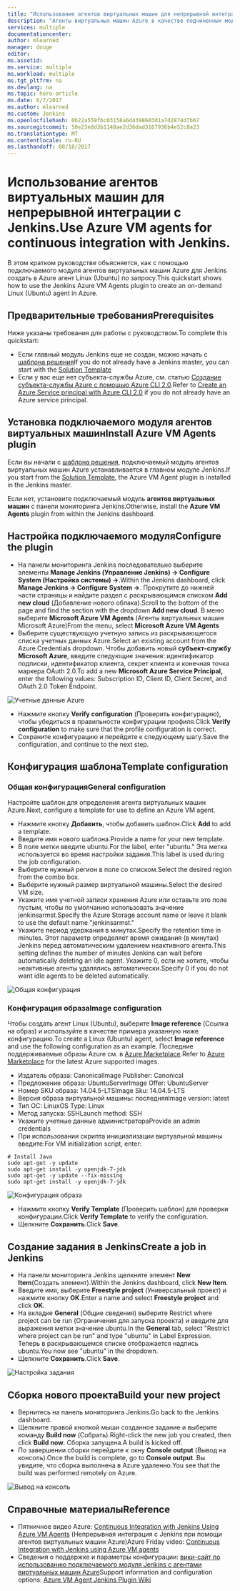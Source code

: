 ```yaml
---
title: "Использование агентов виртуальных машин для непрерывной интеграции с Jenkins."
description: "Агенты виртуальных машин Azure в качестве подчиненных модулей Jenkins."
services: multiple
documentationcenter: 
author: mlearned
manager: douge
editor: 
ms.assetid: 
ms.service: multiple
ms.workload: multiple
ms.tgt_pltfrm: na
ms.devlang: na
ms.topic: hero-article
ms.date: 6/7/2017
ms.author: mlearned
ms.custom: Jenkins
ms.openlocfilehash: 0b22a559fbc03158a6d4398603d1a7d2874d7b67
ms.sourcegitcommit: 50e23e8d3b1148ae2d36dad3167936b4e52c8a23
ms.translationtype: MT
ms.contentlocale: ru-RU
ms.lasthandoff: 08/18/2017
---
```

# <a name="use-azure-vm-agents-for-continuous-integration-with-jenkins"></a><span data-ttu-id="21efd-103">Использование агентов виртуальных машин для непрерывной интеграции с Jenkins.</span><span class="sxs-lookup"><span data-stu-id="21efd-103">Use Azure VM agents for continuous integration with Jenkins.</span></span>

<span data-ttu-id="21efd-104">В этом кратком руководстве объясняется, как с помощью подключаемого модуля агентов виртуальных машин Azure для Jenkins создать в Azure агент Linux (Ubuntu) по запросу.</span><span class="sxs-lookup"><span data-stu-id="21efd-104">This quickstart shows how to use the Jenkins Azure VM Agents plugin to create an on-demand Linux (Ubuntu) agent in Azure.</span></span>

## <a name="prerequisites"></a><span data-ttu-id="21efd-105">Предварительные требования</span><span class="sxs-lookup"><span data-stu-id="21efd-105">Prerequisites</span></span>

<span data-ttu-id="21efd-106">Ниже указаны требования для работы с руководством.</span><span class="sxs-lookup"><span data-stu-id="21efd-106">To complete this quickstart:</span></span>

* <span data-ttu-id="21efd-107">Если главный модуль Jenkins еще не создан, можно начать с [шаблона решения](install-jenkins-solution-template.md)</span><span class="sxs-lookup"><span data-stu-id="21efd-107">If you do not already have a Jenkins master, you can start with the [Solution Template](install-jenkins-solution-template.md)</span></span> 
* <span data-ttu-id="21efd-108">Если у вас еще нет субъекта-службы Azure, см. статью [Создание субъекта-службы Azure с помощью Azure CLI 2.0](https://docs.microsoft.com/en-us/cli/azure/create-an-azure-service-principal-azure-cli?toc=%2fazure%2fazure-resource-manager%2ftoc.json).</span><span class="sxs-lookup"><span data-stu-id="21efd-108">Refer to [Create an Azure Service principal with Azure CLI 2.0](https://docs.microsoft.com/en-us/cli/azure/create-an-azure-service-principal-azure-cli?toc=%2fazure%2fazure-resource-manager%2ftoc.json) if you do not already have an Azure service principal.</span></span>

## <a name="install-azure-vm-agents-plugin"></a><span data-ttu-id="21efd-109">Установка подключаемого модуля агентов виртуальных машин</span><span class="sxs-lookup"><span data-stu-id="21efd-109">Install Azure VM Agents plugin</span></span>

<span data-ttu-id="21efd-110">Если вы начали с [шаблона решения](install-jenkins-solution-template.md), подключаемый модуль агентов виртуальных машин Azure устанавливается в главном модуле Jenkins.</span><span class="sxs-lookup"><span data-stu-id="21efd-110">If you start from the [Solution Template](install-jenkins-solution-template.md), the Azure VM Agent plugin is installed in the Jenkins master.</span></span>

<span data-ttu-id="21efd-111">Если нет, установите подключаемый модуль **агентов виртуальных машин** с панели мониторинга Jenkins.</span><span class="sxs-lookup"><span data-stu-id="21efd-111">Otherwise, install the **Azure VM Agents** plugin from within the Jenkins dashboard.</span></span>

## <a name="configure-the-plugin"></a><span data-ttu-id="21efd-112">Настройка подключаемого модуля</span><span class="sxs-lookup"><span data-stu-id="21efd-112">Configure the plugin</span></span>

* <span data-ttu-id="21efd-113">На панели мониторинга Jenkins последовательно выберите элементы **Manage Jenkins (Управление Jenkins) -> Configure System (Настройка системы) ->**.</span><span class="sxs-lookup"><span data-stu-id="21efd-113">Within the Jenkins dashboard, click **Manage Jenkins -> Configure System ->**.</span></span> <span data-ttu-id="21efd-114">Прокрутите до нижней части страницы и найдите раздел с раскрывающимся списком **Add new cloud** (Добавление нового облака).</span><span class="sxs-lookup"><span data-stu-id="21efd-114">Scroll to the bottom of the page and find the section with the dropdown **Add new cloud**.</span></span> <span data-ttu-id="21efd-115">В меню выберите **Microsoft Azure VM Agents** (Агенты виртуальных машин Microsoft Azure)</span><span class="sxs-lookup"><span data-stu-id="21efd-115">From the menu, select **Microsoft Azure VM Agents**</span></span>
* <span data-ttu-id="21efd-116">Выберите существующую учетную запись из раскрывающегося списка учетных данных Azure.</span><span class="sxs-lookup"><span data-stu-id="21efd-116">Select an existing account from the Azure Credentials dropdown.</span></span>  <span data-ttu-id="21efd-117">Чтобы добавить новый **субъект-службу Microsoft Azure**, введите следующие значения: идентификатор подписки, идентификатор клиента, секрет клиента и конечная точка маркера OAuth 2.0.</span><span class="sxs-lookup"><span data-stu-id="21efd-117">To add a new **Microsoft Azure Service Principal,** enter the following values: Subscription ID, Client ID, Client Secret, and OAuth 2.0 Token Endpoint.</span></span>

![Учетные данные Azure](./media/jenkins-azure-vm-agents/service-principal.png)

* <span data-ttu-id="21efd-119">Нажмите кнопку **Verify configuration** (Проверить конфигурацию), чтобы убедиться в правильности конфигурации профиля.</span><span class="sxs-lookup"><span data-stu-id="21efd-119">Click **Verify configuration** to make sure that the profile configuration is correct.</span></span>
* <span data-ttu-id="21efd-120">Сохраните конфигурацию и перейдите к следующему шагу.</span><span class="sxs-lookup"><span data-stu-id="21efd-120">Save the configuration, and continue to the next step.</span></span>

## <a name="template-configuration"></a><span data-ttu-id="21efd-121">Конфигурация шаблона</span><span class="sxs-lookup"><span data-stu-id="21efd-121">Template configuration</span></span>

### <a name="general-configuration"></a><span data-ttu-id="21efd-122">Общая конфигурация</span><span class="sxs-lookup"><span data-stu-id="21efd-122">General configuration</span></span>
<span data-ttu-id="21efd-123">Настройте шаблон для определения агента виртуальных машин Azure.</span><span class="sxs-lookup"><span data-stu-id="21efd-123">Next, configure a template for use to define an Azure VM agent.</span></span> 

* <span data-ttu-id="21efd-124">Нажмите кнопку **Добавить**, чтобы добавить шаблон.</span><span class="sxs-lookup"><span data-stu-id="21efd-124">Click **Add** to add a template.</span></span> 
* <span data-ttu-id="21efd-125">Введите имя нового шаблона.</span><span class="sxs-lookup"><span data-stu-id="21efd-125">Provide a name for your new template.</span></span> 
* <span data-ttu-id="21efd-126">В поле метки введите ubuntu.</span><span class="sxs-lookup"><span data-stu-id="21efd-126">For the label, enter  "ubuntu."</span></span> <span data-ttu-id="21efd-127">Эта метка используется во время настройки задания.</span><span class="sxs-lookup"><span data-stu-id="21efd-127">This label is used during the job configuration.</span></span>
* <span data-ttu-id="21efd-128">Выберите нужный регион в поле со списком.</span><span class="sxs-lookup"><span data-stu-id="21efd-128">Select the desired region from the combo box.</span></span>
* <span data-ttu-id="21efd-129">Выберите нужный размер виртуальной машины.</span><span class="sxs-lookup"><span data-stu-id="21efd-129">Select the desired VM size.</span></span>
* <span data-ttu-id="21efd-130">Укажите имя учетной записи хранения Azure или оставьте это поле пустым, чтобы по умолчанию использовать значение jenkinsarmst.</span><span class="sxs-lookup"><span data-stu-id="21efd-130">Specify the Azure Storage account name or leave it blank to use the default name "jenkinsarmst."</span></span>
* <span data-ttu-id="21efd-131">Укажите период удержания в минутах.</span><span class="sxs-lookup"><span data-stu-id="21efd-131">Specify the retention time in minutes.</span></span> <span data-ttu-id="21efd-132">Этот параметр определяет время ожидания (в минутах) Jenkins перед автоматическим удалением неактивного агента.</span><span class="sxs-lookup"><span data-stu-id="21efd-132">This setting defines the number of minutes Jenkins can wait before automatically deleting an idle agent.</span></span> <span data-ttu-id="21efd-133">Укажите 0, если не хотите, чтобы неактивные агенты удалялись автоматически.</span><span class="sxs-lookup"><span data-stu-id="21efd-133">Specify 0 if you do not want idle agents to be deleted automatically.</span></span>

![Общая конфигурация](./media/jenkins-azure-vm-agents/general-config.png)

### <a name="image-configuration"></a><span data-ttu-id="21efd-135">Конфигурация образа</span><span class="sxs-lookup"><span data-stu-id="21efd-135">Image configuration</span></span>

<span data-ttu-id="21efd-136">Чтобы создать агент Linux (Ubuntu), выберите **Image reference** (Ссылка на образ) и используйте в качестве примера указанную ниже конфигурацию.</span><span class="sxs-lookup"><span data-stu-id="21efd-136">To create a Linux (Ubuntu) agent, select **Image reference** and use the following configuration as an example.</span></span> <span data-ttu-id="21efd-137">Последние поддерживаемые образы Azure см. в [Azure Marketplace](https://azuremarketplace.microsoft.com/en-us/marketplace/apps/category/compute?subcategories=virtual-machine-images&page=1).</span><span class="sxs-lookup"><span data-stu-id="21efd-137">Refer to [Azure Marketplace](https://azuremarketplace.microsoft.com/en-us/marketplace/apps/category/compute?subcategories=virtual-machine-images&page=1) for the latest Azure supported images.</span></span>

* <span data-ttu-id="21efd-138">Издатель образа: Canonical</span><span class="sxs-lookup"><span data-stu-id="21efd-138">Image Publisher: Canonical</span></span>
* <span data-ttu-id="21efd-139">Предложение образа: UbuntuServer</span><span class="sxs-lookup"><span data-stu-id="21efd-139">Image Offer: UbuntuServer</span></span>
* <span data-ttu-id="21efd-140">Номер SKU образа: 14.04.5-LTS</span><span class="sxs-lookup"><span data-stu-id="21efd-140">Image Sku: 14.04.5-LTS</span></span>
* <span data-ttu-id="21efd-141">Версия образа виртуальной машины: последняя</span><span class="sxs-lookup"><span data-stu-id="21efd-141">Image version: latest</span></span>
* <span data-ttu-id="21efd-142">Тип ОС: Linux</span><span class="sxs-lookup"><span data-stu-id="21efd-142">OS Type: Linux</span></span>
* <span data-ttu-id="21efd-143">Метод запуска: SSH</span><span class="sxs-lookup"><span data-stu-id="21efd-143">Launch method: SSH</span></span>
* <span data-ttu-id="21efd-144">Укажите учетные данные администратора</span><span class="sxs-lookup"><span data-stu-id="21efd-144">Provide an admin credentials</span></span>
* <span data-ttu-id="21efd-145">При использовании скрипта инициализации виртуальной машины введите:</span><span class="sxs-lookup"><span data-stu-id="21efd-145">For VM initialization script, enter:</span></span>
```
# Install Java
sudo apt-get -y update
sudo apt-get install -y openjdk-7-jdk
sudo apt-get -y update --fix-missing
sudo apt-get install -y openjdk-7-jdk
```
![Конфигурация образа](./media/jenkins-azure-vm-agents/image-config.png)

* <span data-ttu-id="21efd-147">Нажмите кнопку **Verify Template** (Проверить шаблон) для проверки конфигурации.</span><span class="sxs-lookup"><span data-stu-id="21efd-147">Click **Verify Template** to verify the configuration.</span></span>
* <span data-ttu-id="21efd-148">Щелкните **Сохранить**.</span><span class="sxs-lookup"><span data-stu-id="21efd-148">Click **Save**.</span></span>

## <a name="create-a-job-in-jenkins"></a><span data-ttu-id="21efd-149">Создание задания в Jenkins</span><span class="sxs-lookup"><span data-stu-id="21efd-149">Create a job in Jenkins</span></span>

* <span data-ttu-id="21efd-150">На панели мониторинга Jenkins щелкните элемент **New Item**(Создать элемент).</span><span class="sxs-lookup"><span data-stu-id="21efd-150">Within the Jenkins dashboard, click **New Item**.</span></span> 
* <span data-ttu-id="21efd-151">Введите имя, выберите **Freestyle project** (Универсальный проект) и нажмите кнопку **ОК**.</span><span class="sxs-lookup"><span data-stu-id="21efd-151">Enter a name and select **Freestyle project** and click **OK**.</span></span>
* <span data-ttu-id="21efd-152">На вкладке **General** (Общие сведения) выберите Restrict where project can be run (Ограничения для запуска проекта) и введите для выражения метки значение ubuntu.</span><span class="sxs-lookup"><span data-stu-id="21efd-152">In the **General** tab, select "Restrict where project can be run" and type "ubuntu" in Label Expression.</span></span> <span data-ttu-id="21efd-153">Теперь в раскрывающемся списке отображается надпись ubuntu.</span><span class="sxs-lookup"><span data-stu-id="21efd-153">You now see "ubuntu" in the dropdown.</span></span>
* <span data-ttu-id="21efd-154">Щелкните **Сохранить**.</span><span class="sxs-lookup"><span data-stu-id="21efd-154">Click **Save**.</span></span>

![Настройка задания](./media/jenkins-azure-vm-agents/job-config.png)

## <a name="build-your-new-project"></a><span data-ttu-id="21efd-156">Сборка нового проекта</span><span class="sxs-lookup"><span data-stu-id="21efd-156">Build your new project</span></span>

* <span data-ttu-id="21efd-157">Вернитесь на панель мониторинга Jenkins.</span><span class="sxs-lookup"><span data-stu-id="21efd-157">Go back to the Jenkins dashboard.</span></span>
* <span data-ttu-id="21efd-158">Щелкните правой кнопкой мыши созданное задание и выберите команду **Build now** (Собрать).</span><span class="sxs-lookup"><span data-stu-id="21efd-158">Right-click the new job you created, then click **Build now**.</span></span> <span data-ttu-id="21efd-159">Сборка запущена.</span><span class="sxs-lookup"><span data-stu-id="21efd-159">A build is kicked off.</span></span> 
* <span data-ttu-id="21efd-160">По завершении сборки перейдите к окну **Console output** (Вывод на консоль).</span><span class="sxs-lookup"><span data-stu-id="21efd-160">Once the build is complete, go to **Console output**.</span></span> <span data-ttu-id="21efd-161">Вы увидите, что сборка выполнена в Azure удаленно.</span><span class="sxs-lookup"><span data-stu-id="21efd-161">You see that the build was performed remotely on Azure.</span></span>

![Вывод на консоль](./media/jenkins-azure-vm-agents/console-output.png)

## <a name="reference"></a><span data-ttu-id="21efd-163">Справочные материалы</span><span class="sxs-lookup"><span data-stu-id="21efd-163">Reference</span></span>

* <span data-ttu-id="21efd-164">Пятничное видео Azure: [Continuous Integration with Jenkins Using Azure VM Agents](https://channel9.msdn.com/Shows/Azure-Friday/Continuous-Integration-with-Jenkins-Using-Azure-VM-Agents) (Непрерывная интеграция с Jenkins при помощи агентов виртуальных машин Azure)</span><span class="sxs-lookup"><span data-stu-id="21efd-164">Azure Friday video: [Continuous Integration with Jenkins using Azure VM agents](https://channel9.msdn.com/Shows/Azure-Friday/Continuous-Integration-with-Jenkins-Using-Azure-VM-Agents)</span></span>
* <span data-ttu-id="21efd-165">Сведения о поддержке и параметры конфигурации: [вики-сайт по использованию подключаемого модуля Jenkins с агентами виртуальных машин Azure](https://wiki.jenkins-ci.org/display/JENKINS/Azure+VM+Agents+Plugin)</span><span class="sxs-lookup"><span data-stu-id="21efd-165">Support information and configuration options:  [Azure VM Agent Jenkins Plugin Wiki](https://wiki.jenkins-ci.org/display/JENKINS/Azure+VM+Agents+Plugin)</span></span> 

